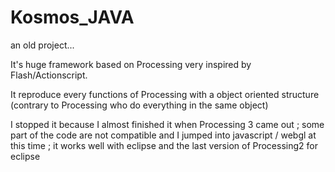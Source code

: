 # Kosmos_JAVA

an old project... 

It's huge framework based on Processing very inspired by Flash/Actionscript.

It reproduce every functions of Processing with a object oriented structure (contrary to Processing who do everything in the same object)

I stopped it because I almost finished it when Processing 3 came out ; some part of the code are not compatible and I jumped into javascript / webgl at this time ; it works well with eclipse and the last version of Processing2 for eclipse 
